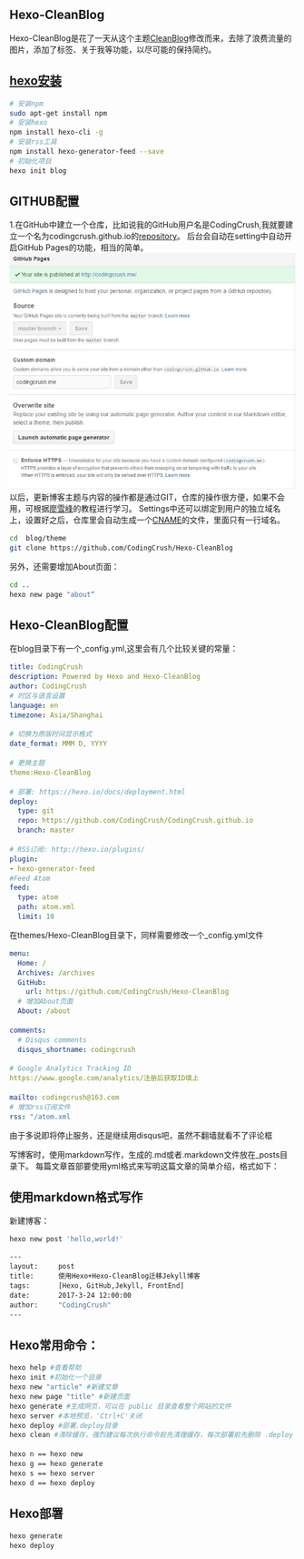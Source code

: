 ## Hexo-CleanBlog
Hexo-CleanBlog是花了一天从这个主题[CleanBlog](http://www.codeblocq.com/assets/projects/hexo-theme-clean-blog/)修改而来，去除了浪费流量的图片，添加了标签、关于我等功能，以尽可能的保持简约。

## [hexo安装](https://hexo.io/)
```bash
# 安装npm
sudo apt-get install npm
# 安装hexo
npm install hexo-cli -g
# 安装rss工具
npm install hexo-generator-feed --save
# 初始化项目
hexo init blog
```


## GITHUB配置
1.在GitHub中建立一个仓库，比如说我的GitHub用户名是CodingCrush,我就要建立一个名为codingcrush.github.io的[repository](https://github.com/CodingCrush/CodingCrush.github.io)。
后台会自动在setting中自动开启GitHub Pages的功能，相当的简单。
![github_pages](/img/github_pages.jpg)
以后，更新博客主题与内容的操作都是通过GIT，仓库的操作很方便，如果不会用，可根据[廖雪峰](http://www.liaoxuefeng.com/wiki/0013739516305929606dd18361248578c67b8067c8c017b000)的教程进行学习。
Settings中还可以绑定到用户的独立域名上，设置好之后，仓库里会自动生成一个[CNAME](https://github.com/CodingCrush/CodingCrush.github.io/blob/master/CNAME)的文件，里面只有一行域名。

```bash
cd  blog/theme
git clone https://github.com/CodingCrush/Hexo-CleanBlog
```
另外，还需要增加About页面：
```bash
cd ..
hexo new page "about“
```
##  Hexo-CleanBlog配置
在blog目录下有一个_config.yml,这里会有几个比较关键的常量：
```yml
title: CodingCrush
description: Powered by Hexo and Hexo-CleanBlog
author: CodingCrush
# 时区与语言设置
language: en
timezone: Asia/Shanghai

# 切换为原版时间显示格式
date_format: MMM D, YYYY

# 更换主题
theme:Hexo-CleanBlog

# 部署: https://hexo.io/docs/deployment.html
deploy:
  type: git
  repo: https://github.com/CodingCrush/CodingCrush.github.io
  branch: master

# RSS订阅: http://hexo.io/plugins/
plugin:
- hexo-generator-feed
#Feed Atom
feed:
  type: atom
  path: atom.xml
  limit: 10
```

在themes/Hexo-CleanBlog目录下，同样需要修改一个_config.yml文件
```yml
menu:
  Home: /
  Archives: /archives
  GitHub:
    url: https://github.com/CodingCrush/Hexo-CleanBlog
  # 增加About页面
  About: /about

comments:
  # Disqus comments
  disqus_shortname: codingcrush

# Google Analytics Tracking ID
https://www.google.com/analytics/注册后获取ID填上

mailto: codingcrush@163.com
# 增加rss订阅文件
rss: "/atom.xml
```
由于多说即将停止服务，还是继续用disqus吧，虽然不翻墙就看不了评论框

写博客时，使用markdown写作，生成的.md或者.markdown文件放在_posts目录下。
每篇文章首部要使用yml格式来写明这篇文章的简单介绍，格式如下：

## 使用markdown格式写作
新建博客：
```bash
hexo new post 'hello,world!'
```

```bash
---
layout:     post
title:      使用Hexo+Hexo-CleanBlog迁移Jekyll博客
tags:       [Hexo, GitHub,Jekyll, FrontEnd]
date:       2017-3-24 12:00:00
author:     "CodingCrush"
---
```

## Hexo常用命令：
```bash
hexo help #查看帮助
hexo init #初始化一个目录
hexo new "article" #新建文章
hexo new page "title" #新建页面
hexo generate #生成网页，可以在 public 目录查看整个网站的文件
hexo server #本地预览，'Ctrl+C'关闭
hexo deploy #部署.deploy目录
hexo clean #清除缓存，强烈建议每次执行命令前先清理缓存，每次部署前先删除 .deploy 文件夹

hexo n == hexo new
hexo g == hexo generate
hexo s == hexo server
hexo d == hexo deploy
```
## Hexo部署
```bash
hexo generate
hexo deploy
```
